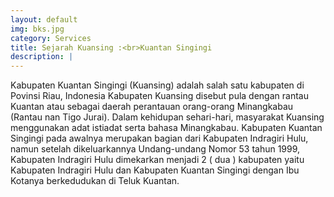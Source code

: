 ```yaml
---
layout: default
img: bks.jpg
category: Services
title: Sejarah Kuansing :<br>Kuantan Singingi
description: |
---
```

Kabupaten Kuantan Singingi (Kuansing) adalah salah satu kabupaten di Povinsi Riau, Indonesia Kabupaten Kuansing disebut pula dengan rantau Kuantan atau sebagai daerah perantauan orang-orang Minangkabau (Rantau nan Tigo Jurai). Dalam kehidupan sehari-hari, masyarakat Kuansing menggunakan adat istiadat serta bahasa Minangkabau. Kabupaten Kuantan Singingi pada awalnya merupakan bagian dari Kabupaten Indragiri Hulu, namun setelah dikeluarkannya Undang-undang Nomor 53 tahun 1999, Kabupaten Indragiri Hulu dimekarkan menjadi 2 ( dua ) kabupaten yaitu Kabupaten Indragiri Hulu dan Kabupaten Kuantan Singingi dengan Ibu Kotanya berkedudukan di Teluk Kuantan.

